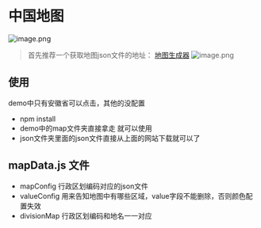 # 中国地图
![image.png](https://upload-images.jianshu.io/upload_images/24319978-73315aefe54c7e8e.png?imageMogr2/auto-orient/strip%7CimageView2/2/w/1240)


> 首先推荐一个获取地图json文件的地址：
[地图生成器](http://datav.aliyun.com/tools/atlas/#&lat=30.316551722910102&lng=106.75113472219306&zoom=3.5)
![image.png](https://upload-images.jianshu.io/upload_images/24319978-276c344caf219693.png?imageMogr2/auto-orient/strip%7CimageView2/2/w/1240)

## 使用

demo中只有安徽省可以点击，其他的没配置

* npm install 
* demo中的map文件夹直接拿走 就可以使用
* json文件夹里面的json文件直接从上面的网站下载就可以了

## mapData.js 文件
* mapConfig 行政区划编码对应的json文件
* valueConfig 用来告知地图中有哪些区域，value字段不能删除，否则颜色配置失效
* divisionMap 行政区划编码和地名一一对应